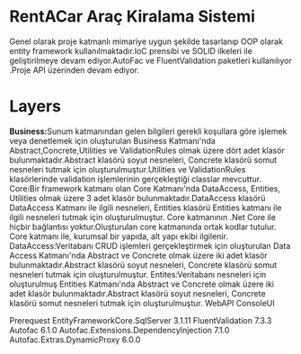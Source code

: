 # RentACar Araç Kiralama Sistemi
Genel olarak proje katmanlı mimariye uygun şekilde tasarlanıp OOP olarak entity framework kullanılmaktadır.IoC prensibi ve SOLID ilkeleri ile geliştirilmeye devam ediyor.AutoFac ve FluentValidation paketleri kullanılıyor .Proje API üzerinden devam ediyor.

# Layers
<b>Business:</b>Sunum katmanından gelen bilgileri gerekli koşullara göre işlemek veya denetlemek için oluşturulan Business Katmanı'nda Abstract,Concrete,Utilities ve ValidationRules olmak üzere dört adet klasör bulunmaktadır.Abstract klasörü soyut nesneleri, Concrete klasörü somut nesneleri tutmak için oluşturulmuştur.Utilities ve ValidationRules klasörlerinde validation işlemlerinin gerçekleştiği classlar mevcuttur.
Core:Bir framework katmanı olan Core Katmanı'nda DataAccess, Entities, Utilities olmak üzere 3 adet klasör bulunmaktadır.DataAccess klasörü DataAccess Katmanı ile ilgili nesneleri, Entities klasörü Entities katmanı ile ilgili nesneleri tutmak için oluşturulmuştur. Core katmanının .Net Core ile hiçbir bağlantısı yoktur.Oluşturulan core katmanında ortak kodlar tutulur. Core katmanı ile, kurumsal bir yapıda, alt yapı ekibi ilgilenir.
DataAccess:Veritabanı CRUD işlemleri gerçekleştirmek için oluşturulan Data Access Katmanı'nda Abstract ve Concrete olmak üzere iki adet klasör bulunmaktadır.Abstract klasörü soyut nesneleri, Concrete klasörü somut nesneleri tutmak için oluşturulmuştur.
Entites:Veritabanı nesneleri için oluşturulmuş Entities Katmanı'nda Abstract ve Concrete olmak üzere iki adet klasör bulunmaktadır.Abstract klasörü soyut nesneleri, Concrete klasörü somut nesneleri tutmak için oluşturulmuştur.
WebAPI
ConsoleUI

Prerequest
 EntityFrameworkCore.SqlServer 3.1.11
 FluentValidation 7.3.3
 Autofac 6.1.0
 Autofac.Extensions.DependencyInjection 7.1.0
 Autofac.Extras.DynamicProxy 6.0.0
